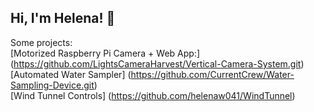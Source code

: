 ## Hi, I'm Helena! 👋

<!--
**helenaw041/helenaw041** is a ✨ _special_ ✨ repository because its `README.md` (this file) appears on your GitHub profile.

Here are some ideas to get you started:

- 🔭 I’m currently working on ...
- 🌱 I’m currently learning ...
- 👯 I’m looking to collaborate on ...
- 🤔 I’m looking for help with ...
- 💬 Ask me about ...
- 📫 How to reach me: ...
- 😄 Pronouns: ...
- ⚡ Fun fact: ...
-->
Some projects:  
[Motorized Raspberry Pi Camera + Web App:] (https://github.com/LightsCameraHarvest/Vertical-Camera-System.git)  
[Automated Water Sampler] (https://github.com/CurrentCrew/Water-Sampling-Device.git)  
[Wind Tunnel Controls] (https://github.com/helenaw041/WindTunnel)  
 

